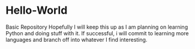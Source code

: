 # Hello-World
Basic Repository
Hopefully I will keep this up as I am planning on learning Python and doing stuff with it. If successful, i will commit to learning more languages and branch off into whatever I find interesting.
